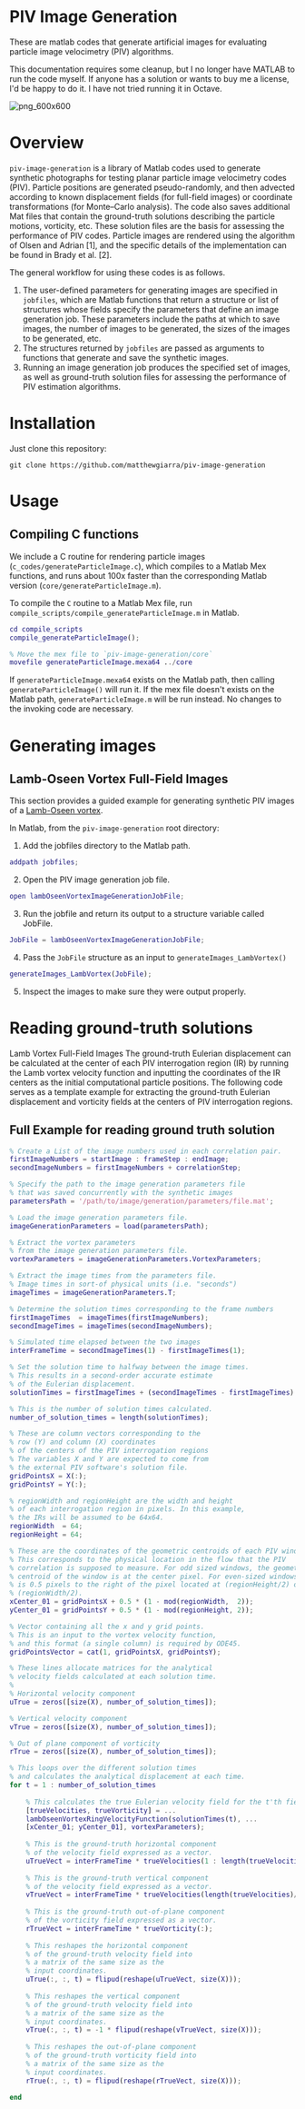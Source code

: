 # PIV Image Generation
These are matlab codes that generate artificial images for evaluating particle image velocimetry (PIV) algorithms. 

This documentation requires some cleanup, but I no longer have MATLAB to run the code myself. If anyone has a solution or wants to buy me a license, I'd be happy to do it. I have not tried running it in Octave.

![png_600x600](https://github.com/user-attachments/assets/bb587b1c-a9cb-4c03-8488-60fe3d1e2139)

# Overview
`piv-image-generation` is a library of Matlab codes used to generate synthetic photographs for testing planar particle image velocimetry codes (PIV). Particle positions are generated pseudo-randomly, and then advected according to known displacement fields (for full-field images) or coordinate transformations (for Monte–Carlo analysis). The code also saves additional Mat files that contain the ground-truth solutions describing the particle motions, vorticity, etc. These solution files are the basis for assessing the performance of PIV codes.  Particle images are rendered using the algorithm of Olsen and Adrian [1], and the specific details of the implementation can be found in Brady et al. [2]. 

The general workflow for using these codes is as follows. 

1. The user-defined parameters for generating images are specified in `jobfiles`, which are Matlab functions that return a structure or list of structures whose fields specify the parameters that define an image generation job. These parameters include the paths at which to save images, the number of images to be generated, the sizes of the images to be generated, etc.
2. The structures returned by `jobfiles` are passed as arguments to functions that generate and save the synthetic images.
3. Running an image generation job produces the specified set of images, as well as ground-truth solution files for assessing the performance of PIV estimation algorithms.

# Installation
Just clone this repository:

```git clone https://github.com/matthewgiarra/piv-image-generation```

# Usage
## Compiling C functions

We include a C routine for rendering particle images (`c_codes/generateParticleImage.c`), which compiles to a Matlab Mex functions, and runs about 100x faster than the corresponding Matlab version (`core/generateParticleImage.m`).

To compile the `C` routine to a Matlab Mex file, run `compile_scripts/compile_generateParticleImage.m` in Matlab.

```Matlab
cd compile_scripts
compile_generateParticleImage();

% Move the mex file to `piv-image-generation/core`
movefile generateParticleImage.mexa64 ../core
```

If `generateParticleImage.mexa64` exists on the Matlab path, then calling `generateParticleImage()` will run it. If the mex file doesn't exists on the Matlab path, `generateParticleImage.m` will be run instead. No changes to the invoking code are necessary.

# Generating images
## Lamb-Oseen Vortex Full-Field Images
This section provides a guided example for generating synthetic PIV images of a [Lamb-Oseen vortex](https://en.wikipedia.org/wiki/Lamb%E2%80%93Oseen_vortex).

In Matlab, from the `piv-image-generation` root directory:

1. Add the jobfiles directory to the Matlab path.
```matlab
addpath jobfiles;
```

2. Open the PIV image generation job file.
```matlab
open lambOseenVortexImageGenerationJobFile;
```

3. Run the jobfile and return its output to a structure variable called JobFile.

```matlab
JobFile = lambOseenVortexImageGenerationJobFile;
```

4. Pass the `JobFile` structure as an input to `generateImages_LambVortex()`

```matlab
generateImages_LambVortex(JobFile);
```

5.	Inspect the images to make sure they were output properly.

# Reading ground-truth solutions
Lamb Vortex Full-Field Images
The ground-truth Eulerian displacement can be calculated at the center of each PIV interrogation region (IR) by running the Lamb vortex velocity function and inputting the coordinates of the IR centers as the initial computational particle positions. The following code serves as a template example for extracting the ground-truth Eulerian displacement and vorticity fields at the centers of PIV interrogation regions.

## Full Example for reading ground truth solution

```Matlab
% Create a List of the image numbers used in each correlation pair.
firstImageNumbers = startImage : frameStep : endImage;
secondImageNumbers = firstImageNumbers + correlationStep;

% Specify the path to the image generation parameters file
% that was saved concurrently with the synthetic images 
parametersPath = '/path/to/image/generation/parameters/file.mat';

% Load the image generation parameters file.
imageGenerationParameters = load(parametersPath);

% Extract the vortex parameters 
% from the image generation parameters file.
vortexParameters = imageGenerationParameters.VortexParameters;

% Extract the image times from the parameters file.
% Image times in sort-of physical units (i.e. "seconds")
imageTimes = imageGenerationParameters.T;

% Determine the solution times corresponding to the frame numbers
firstImageTimes  = imageTimes(firstImageNumbers);
secondImageTimes = imageTimes(secondImageNumbers);

% Simulated time elapsed between the two images
interFrameTime = secondImageTimes(1) - firstImageTimes(1);

% Set the solution time to halfway between the image times.
% This results in a second-order accurate estimate
% of the Eulerian displacement.
solutionTimes = firstImageTimes + (secondImageTimes - firstImageTimes) / 2;

% This is the number of solution times calculated.
number_of_solution_times = length(solutionTimes);

% These are column vectors corresponding to the
% row (Y) and column (X) coordinates
% of the centers of the PIV interrogation regions
% The variables X and Y are expected to come from
% the external PIV software's solution file.
gridPointsX = X(:);
gridPointsY = Y(:);

% regionWidth and regionHeight are the width and height
% of each interrogation region in pixels. In this example,
% the IRs will be assumed to be 64x64.
regionWidth  = 64;
regionHeight = 64;

% These are the coordinates of the geometric centroids of each PIV window.
% This corresponds to the physical location in the flow that the PIV
% correlation is supposed to measure. For odd sized windows, the geometric
% centroid of the window is at the center pixel. For even-sized windows, it
% is 0.5 pixels to the right of the pixel located at (regionHeight/2) or
% (regionWidth/2). 
xCenter_01 = gridPointsX + 0.5 * (1 - mod(regionWidth,  2));
yCenter_01 = gridPointsY + 0.5 * (1 - mod(regionHeight, 2));

% Vector containing all the x and y grid points.
% This is an input to the vortex velocity function,
% and this format (a single column) is required by ODE45.
gridPointsVector = cat(1, gridPointsX, gridPointsY);

% These lines allocate matrices for the analytical
% velocity fields calculated at each solution time.
%
% Horizontal velocity component
uTrue = zeros([size(X), number_of_solution_times]);

% Vertical velocity component
vTrue = zeros([size(X), number_of_solution_times]);

% Out of plane component of vorticity
rTrue = zeros([size(X), number_of_solution_times]);

% This loops over the different solution times
% and calculates the analytical displacement at each time.
for t = 1 : number_of_solution_times
	
	% This calculates the true Eulerian velocity field for the t'th field.
	[trueVelocities, trueVorticity] = ...
	lambOseenVortexRingVelocityFunction(solutionTimes(t), ...
	[xCenter_01; yCenter_01], vortexParameters);
			
	% This is the ground-truth horizontal component
	% of the velocity field expressed as a vector.
	uTrueVect = interFrameTime * trueVelocities(1 : length(trueVelocities) / 2);
	
	% This is the ground-truth vertical component
	% of the velocity field expressed as a vector.
	vTrueVect = interFrameTime * trueVelocities(length(trueVelocities)/2 + 1 : end);
	
	% This is the ground-truth out-of-plane component
	% of the vorticity field expressed as a vector.
	rTrueVect = interFrameTime * trueVorticity(:);
	
	% This reshapes the horizontal component
	% of the ground-truth velocity field into
	% a matrix of the same size as the 
	% input coordinates.
	uTrue(:, :, t) = flipud(reshape(uTrueVect, size(X)));
	
	% This reshapes the vertical component
	% of the ground-truth velocity field into
	% a matrix of the same size as the 
	% input coordinates.
	vTrue(:, :, t) = -1 * flipud(reshape(vTrueVect, size(X)));
	
	% This reshapes the out-of-plane component
	% of the ground-truth vorticity field into
	% a matrix of the same size as the 
	% input coordinates.
	rTrue(:, :, t) = flipud(reshape(rTrueVect, size(X)));
	
end
```
